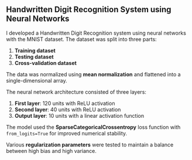 ## Handwritten Digit Recognition System using Neural Networks

I developed a Handwritten Digit Recognition system using neural networks with the MNIST dataset. The dataset was split into three parts:

1. **Training dataset**
2. **Testing dataset**
3. **Cross-validation dataset**

The data was normalized using **mean normalization** and flattened into a single-dimensional array.

The neural network architecture consisted of three layers:

1. **First layer**: 120 units with ReLU activation
2. **Second layer**: 40 units with ReLU activation
3. **Output layer**: 10 units with a linear activation function

The model used the **SparseCategoricalCrossentropy** loss function with `from_logits=True` for improved numerical stability.

Various **regularization parameters** were tested to maintain a balance between high bias and high variance.
